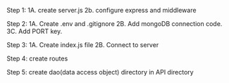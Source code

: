 Step 1:
    1A. create server.js
    2b. configure express and middleware

Step 2:
    1A. Create .env and .gitignore
    2B. Add mongoDB connection code.
    3C. Add PORT key.

Step 3: 
    1A. Create index.js file
    2B. Connect to server

Step 4: 
    create routes

Step 5:
    create dao(data access object) directory in API directory 
    